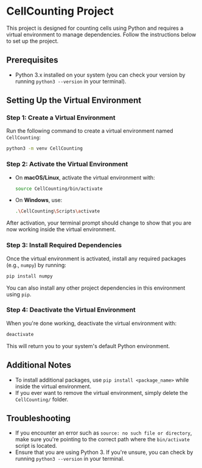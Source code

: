 # CellCounting Project

This project is designed for counting cells using Python and requires a virtual environment to manage dependencies. Follow the instructions below to set up the project.

## Prerequisites

- Python 3.x installed on your system (you can check your version by running `python3 --version` in your terminal).

## Setting Up the Virtual Environment

### Step 1: Create a Virtual Environment

Run the following command to create a virtual environment named `CellCounting`:

```bash
python3 -m venv CellCounting
```

### Step 2: Activate the Virtual Environment

- On **macOS/Linux**, activate the virtual environment with:

  ```bash
  source CellCounting/bin/activate
  ```

- On **Windows**, use:

  ```bash
  .\CellCounting\Scripts\activate
  ```

After activation, your terminal prompt should change to show that you are now working inside the virtual environment.

### Step 3: Install Required Dependencies

Once the virtual environment is activated, install any required packages (e.g., `numpy`) by running:

```bash
pip install numpy
```

You can also install any other project dependencies in this environment using `pip`.

### Step 4: Deactivate the Virtual Environment

When you're done working, deactivate the virtual environment with:

```bash
deactivate
```

This will return you to your system's default Python environment.

## Additional Notes

- To install additional packages, use `pip install <package_name>` while inside the virtual environment.
- If you ever want to remove the virtual environment, simply delete the `CellCounting/` folder.

## Troubleshooting

- If you encounter an error such as `source: no such file or directory`, make sure you're pointing to the correct path where the `bin/activate` script is located.
- Ensure that you are using Python 3. If you're unsure, you can check by running `python3 --version` in your terminal.


